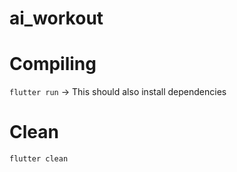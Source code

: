 # ai_workout

# Compiling 
```flutter run``` -> This should also install dependencies 

# Clean 
```flutter clean``` 